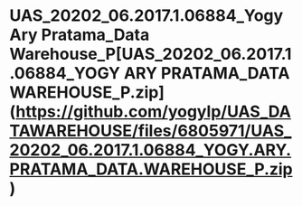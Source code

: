 # UAS_20202_06.2017.1.06884_Yogy Ary Pratama_Data Warehouse_P[UAS_20202_06.2017.1.06884_YOGY ARY PRATAMA_DATA WAREHOUSE_P.zip]  (https://github.com/yogylp/UAS_DATAWAREHOUSE/files/6805971/UAS_20202_06.2017.1.06884_YOGY.ARY.PRATAMA_DATA.WAREHOUSE_P.zip)
